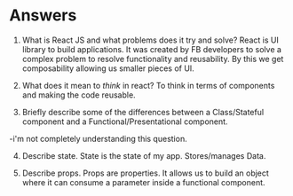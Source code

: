 # Answers

1.  What is React JS and what problems does it try and solve?
    React is UI library  to build applications. It was created by FB developers to solve a complex problem to resolve functionality and reusability. By this we get composability allowing us smaller pieces of UI. 

2.  What does it mean to _think_ in react?
To think in terms of components and making the code reusable. 

3.  Briefly describe some of the differences between a Class/Stateful component and a Functional/Presentational component.


-i'm not completely understanding this question.


4.  Describe state.
    State is the state of my app. Stores/manages Data. 

5.  Describe props.
Props are properties. It allows us to build an object where it can consume a parameter inside a functional component.
